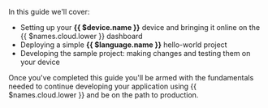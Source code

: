 In this guide we'll cover:

- Setting up your **{{ $device.name }}** device and bringing it online on the {{ $names.cloud.lower }} dashboard
- Deploying a simple **{{ $language.name }}** hello-world project
- Developing the sample project: making changes and testing them on your device

Once you've completed this guide you'll be armed with the fundamentals needed to continue developing your application using {{ $names.cloud.lower }} and be on the path to production.